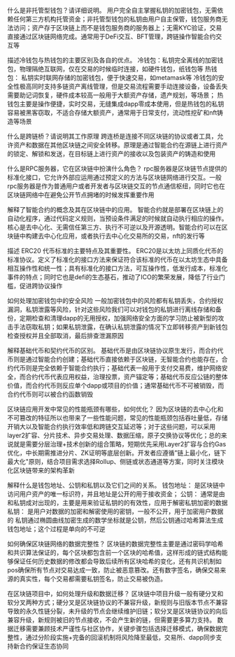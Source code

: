 什么是非托管型钱包？请详细说明。
    用户完全自主掌握私钥的加密钱包，无需依赖任何第三方机构托管资金；非托管型钱包的私钥由用户自主保管，钱包服务商无法访问；资产存于区块链上而不是钱包服务商的服务器上；无需KYC验证，交易直接通过区块链网络完成。通常用于DeFi交互、BFT管理，跨链操作智能合约交互等

描述冷钱包与热钱包的主要区别及各自的优点。
    冷钱包：私钥完全离线的加密钱包，物理隔绝互联网，仅在交易的时候临时连接，如硬件钱包，纸钱包等
    热钱包： 私钥实时联网存储的加密钱包，便于快速交易，如metamask等
    冷钱包的安全性极高同时支持多链资产离线管理，但是交易流程需要手动连接设备，设备丢失需要助记词恢复，硬件成本较高一般用于大额资产存储，遗产规划，等场景；
    热钱包主要是操作便捷，实时交易，无缝集成dapp零成本使用，但是热钱包的私钥容易被黑客窃取，不适合存储大额资产，通常用于日常支付，流动性挖矿和nft铸造等场景


什么是跨链桥？请说明其工作原理
    跨连桥是连接不同区块链的协议或者工具，允许资产和数据在其他区块链之间安全转移。原理是通过智能合约在源链上进行资产的锁定、解锁和发送，在目标链上进行资产的接收以及包装资产的铸造和使用


什么是RPC服务器，它在区块链中扮演什么角色？
    rpc服务器是区块链节点提供的标准化接口，它允许外部应运用通过预定义的方法与区块链网络进行交互。一般rpc服务器是作为普通用户或者开发者与区块链交互的节点通信枢纽，同时它也在区块链网络中在避免公开节点拥堵的时候发挥重要作用


解释了智能合约的概念及其在区块链中的应用。
    智能合约就是部署在区块链上的自动化程序，通过代码定义规则，当预设条件满足的时候就自动执行相应的操作。核心是去中心化、无需信任第三方、执行不可逆以及开源透明。智能合约可以在区块链中构建去中心化应用，或者执行去中心化交易所的交易，nft的发行等



描述 ERC20 代币标准的主要特点及其重要性。
    ERC20是以太坊上同质化代币的标准协议。定义了标准化的接口方法来保证符合该标准的代币在以太坊生态中具备相互操作性和统一性；具有标准化的接口方法，可互操作性，低发行成本，标准化事件的特点；同时它也是defi的生态基石，推动了ICO的繁荣发展，降低了行业门槛，促进跨协议操作


如何处理加密钱包中的安全风险
    一般加密钱包中的风险都有私钥丢失，合约授权漏洞，私钥泄露等风险，针对这些风险我们可以对钱包的私钥进行离线存储和备份，定期检查和清理dapp的无用授权，加强网络安全方面的学习防止被新型的攻击手法窃取私钥；如果私钥泄露，在确认私钥泄露的情况下立即转移资产到新钱包检查授权并且全部取消，最后排查泄漏原因



解释基础代币和契约代币的区别。
    基础代币是由区块链协议原生发行，而合约代币则是通过智能合约创建；基础代币直接依赖于区块链，无智能合约也能存在，合约代币则是完全依赖于智能合约执行；基础代表一般用于支付交易费，维护网络安全，而合约代币代表应用权益，治理投票，资产锚定等；基础代币反应公链的整体价值，而合约代币则反应单个dapp或项目的价值；通常基础代币不可被销毁，而合约代币则可以被合约函数销毁



区块链应用开发中常见的性能瓶颈有哪些，如何优化？
    因为区块链的去中心化和不可篡改的特征所以也带来了一些性能问题，常见的性能瓶颈包括吞吐量低，存储开销大以及智能合约执行效率低和跨链交互延迟等；对于这些问题，可以采用layer2扩容、分片技术、异步交易处理、数据压缩，原子交换协议等优化；总的来说就是需要分层治理+技术创新的组合策略，短期优先采用Layer2扩容与合约Gas优化，中长期需推进分片、ZK证明等底层创新。开发者应遵循"链上最小化，链下最大化"原则，结合项目需求选择Rollup、侧链或状态通道等方案，同时关注模块化区块链带来的架构革新



解释什么是钱包地址、公钥和私钥以及它们之间的关系。
    钱包地址： 是区块链中访问用户资产的唯一标识符，并且地址是公开的用于接收资金；
    公钥： 通常是由和私钥成对出现的，主要是用来验证私钥的的有效性，应用于解密私钥加密的数据
    私钥： 是用户对数据的加密和解密使用的密钥，一般不公开，用于加密用户数据的
    私钥通过椭圆曲线加密生成的数学坐标就是公钥，然后公钥通过哈希算法生成钱包地址；这个过程是单向的不可逆



如何确保区块链网络的数据完整性？
    区块链的数据完整性主要是通过密码学哈希和共识算法保证的，每个区块都包含前一个区块的哈希值，这样形成的链式结构能够保证任何历史数据的修改都会导致后续所有区块哈希的变化，还有共识机制如pos确保所有节点对交易达成一致，防止被恶意篡改。还有数字签名，确保交易来源的真实性，每个交易都需要私钥签名，防止交易被伪造。


在区块链项目中，如何处理升级和数据迁移？
    区块链中项目升级一般有硬分叉和软分叉两种方式；硬分叉是区块链协议的不兼容升级，新规则与旧版本节点不兼容导致的永久性链分裂，未升级的节点会继续维护旧链；软分叉是区块链协议的向后兼容升级，新规则被旧的节点接收，不会产生新的链，但需要更多算力支持。
    数据迁移需要兼顾技术严谨性与社区协作，关键步骤包括选择迁移模式，确保数据完整性，通过分阶段实施+完备的回滚机制将风险降至最低，交易所、dapp同步支持新合约保证生态协同